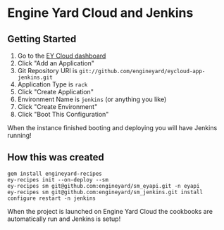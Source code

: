 # Engine Yard Cloud and Jenkins


## Getting Started

1. Go to the [EY Cloud dashboard](https://cloud.engineyard.com/)
2. Click "Add an Application"
3. Git Repository URI is `git://github.com/engineyard/eycloud-app-jenkins.git`
4. Application Type is `rack`
5. Click "Create Application"
6. Environment Name is `jenkins` (or anything you like)
7. Click "Create Environment"
8. Click "Boot This Configuration"

When the instance finished booting and deploying you will have Jenkins running!

## How this was created

    gem install engineyard-recipes
    ey-recipes init --on-deploy --sm
    ey-recipes sm git@github.com:engineyard/sm_eyapi.git -n eyapi
    ey-recipes sm git@github.com:engineyard/sm_jenkins.git install configure restart -n jenkins

When the project is launched on Engine Yard Cloud the cookbooks are automatically run and Jenkins is setup!
